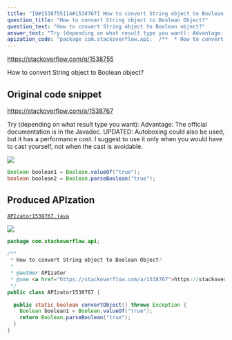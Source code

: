 ```yaml
---
title: "[Q#1538755][A#1538767] How to convert String object to Boolean Object?"
question_title: "How to convert String object to Boolean Object?"
question_text: "How to convert String object to Boolean object?"
answer_text: "Try (depending on what result type you want): Advantage: The official documentation is in the Javadoc. UPDATED: Autoboxing could also be used, but it has a performance cost. I suggest to use it only when you would have to cast yourself, not when the cast is avoidable."
apization_code: "package com.stackoverflow.api;  /**  * How to convert String object to Boolean Object?  *  * @author APIzator  * @see <a href=\"https://stackoverflow.com/a/1538767\">https://stackoverflow.com/a/1538767</a>  */ public class APIzator1538767 {    public static boolean convertObject() throws Exception {     Boolean boolean1 = Boolean.valueOf(\"true\");     return Boolean.parseBoolean(\"true\");   } }"
---
```


https://stackoverflow.com/q/1538755

How to convert String object to Boolean object?



## Original code snippet

https://stackoverflow.com/a/1538767

Try (depending on what result type you want):
Advantage:
The official documentation is in the Javadoc.
UPDATED:
Autoboxing could also be used, but it has a performance cost.
I suggest to use it only when you would have to cast yourself, not when the cast is avoidable.

<div class="code-logo"><img src="/stackoverflow.png" /></div>

```java
Boolean boolean1 = Boolean.valueOf("true");
boolean boolean2 = Boolean.parseBoolean("true");
```

## Produced APIzation

[`APIzator1538767.java`](https://github.com/blind-papers/apization-temp-data/raw/main/search/APIzator1538767.java)

<div class="code-logo"><img src="/apizator.png" /></div>

```java
package com.stackoverflow.api;

/**
 * How to convert String object to Boolean Object?
 *
 * @author APIzator
 * @see <a href="https://stackoverflow.com/a/1538767">https://stackoverflow.com/a/1538767</a>
 */
public class APIzator1538767 {

  public static boolean convertObject() throws Exception {
    Boolean boolean1 = Boolean.valueOf("true");
    return Boolean.parseBoolean("true");
  }
}

```